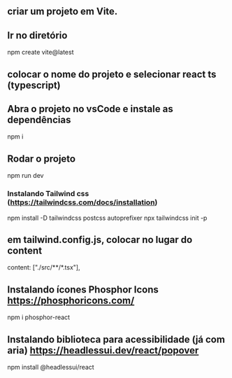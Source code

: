 ## criar um projeto em Vite.
## Ir no diretório

npm create vite@latest

## colocar o nome do projeto e selecionar react ts (typescript)

## Abra o projeto no vsCode e instale as dependências

npm i

## Rodar o projeto

npm run dev

### Instalando Tailwind css (https://tailwindcss.com/docs/installation)

npm install -D tailwindcss postcss autoprefixer
npx tailwindcss init -p

## em tailwind.config.js, colocar no lugar do content

content: ["./src/**/*.tsx"],

## Instalando ícones Phosphor Icons https://phosphoricons.com/

npm i phosphor-react

## Instalando biblioteca para acessibilidade (já com aria) https://headlessui.dev/react/popover

npm install @headlessui/react